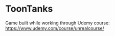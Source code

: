 # ToonTanks

Game built while working through Udemy course: https://www.udemy.com/course/unrealcourse/
